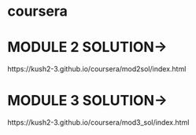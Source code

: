 # coursera
<h1>MODULE 2 SOLUTION-></h1>
https://kush2-3.github.io/coursera/mod2sol/index.html
<h1>MODULE 3 SOLUTION-></h1>
https://kush2-3.github.io/coursera/mod3_sol/index.html
